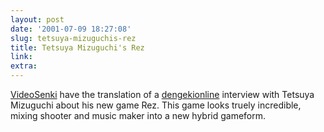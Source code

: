 ```yaml
---
layout: post
date: '2001-07-09 18:27:08'
slug: tetsuya-mizuguchis-rez
title: Tetsuya Mizuguchi's Rez
link: 
extra: 
---
```


[VideoSenki](http://www.video-senki.com/feat/rez/rez01.html) have the translation of a [dengekionline](http://www.dengekionline.com/soft/recommend/rez/rez01.html) interview with Tetsuya Mizuguchi about his new game Rez. This game looks truely incredible, mixing shooter and music maker into a new hybrid gameform. 